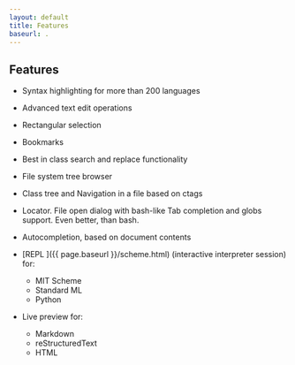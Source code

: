 ```yaml
---
layout: default
title: Features
baseurl: .
---
```



## Features
 * Syntax highlighting for more than 200 languages
 * Advanced text edit operations
 * Rectangular selection
 * Bookmarks
 * Best in class search and replace functionality
 * File system tree browser
 * Class tree and Navigation in a file based on ctags
 * Locator. File open dialog with bash-like Tab completion and globs support. Even better, than bash.
 * Autocompletion, based on document contents
 * [REPL ]({{ page.baseurl }}/scheme.html) (interactive interpreter session) for:

    *  MIT Scheme
    * Standard ML
    * Python

 * Live preview for:
    * Markdown
    * reStructuredText
    * HTML
